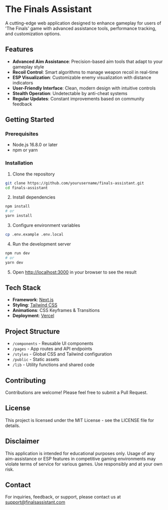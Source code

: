 # The Finals Assistant

A cutting-edge web application designed to enhance gameplay for users of 'The Finals' game with advanced assistance tools, performance tracking, and customization options.

## Features

- **Advanced Aim Assistance**: Precision-based aim tools that adapt to your gameplay style
- **Recoil Control**: Smart algorithms to manage weapon recoil in real-time
- **ESP Visualization**: Customizable enemy visualization with distance indicators
- **User-Friendly Interface**: Clean, modern design with intuitive controls
- **Stealth Operation**: Undetectable by anti-cheat systems
- **Regular Updates**: Constant improvements based on community feedback

## Getting Started

### Prerequisites

- Node.js 16.8.0 or later
- npm or yarn

### Installation

1. Clone the repository
```bash
git clone https://github.com/yourusername/finals-assistant.git
cd finals-assistant
```

2. Install dependencies
```bash
npm install
# or
yarn install
```

3. Configure environment variables
```bash
cp .env.example .env.local
```

4. Run the development server
```bash
npm run dev
# or
yarn dev
```

5. Open [http://localhost:3000](http://localhost:3000) in your browser to see the result

## Tech Stack

- **Framework**: [Next.js](https://nextjs.org/)
- **Styling**: [Tailwind CSS](https://tailwindcss.com/)
- **Animations**: CSS Keyframes & Transitions
- **Deployment**: [Vercel](https://vercel.com/)

## Project Structure

- `/components` - Reusable UI components
- `/pages` - App routes and API endpoints
- `/styles` - Global CSS and Tailwind configuration
- `/public` - Static assets
- `/lib` - Utility functions and shared code

## Contributing

Contributions are welcome! Please feel free to submit a Pull Request.

## License

This project is licensed under the MIT License - see the LICENSE file for details.

## Disclaimer

This application is intended for educational purposes only. Usage of any aim-assistance or ESP features in competitive gaming environments may violate terms of service for various games. Use responsibly and at your own risk.

## Contact

For inquiries, feedback, or support, please contact us at support@finalsassistant.com 